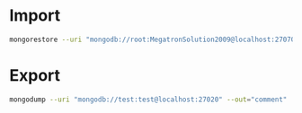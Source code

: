 # Import
```bash
mongorestore --uri "mongodb://root:MegatronSolution2009@localhost:27070" ~/Dev/megatron/pixer_comment/comment/pixerlens-comment-dev/comments.bson
```

# Export
```bash
mongodump --uri "mongodb://test:test@localhost:27020" --out="comment"
```
